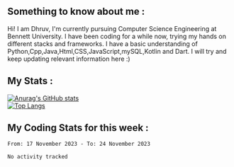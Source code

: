 ## Something to know about me : <br>
Hi! I am Dhruv, I'm currently pursuing Computer Science Engineering at Bennett University. I have been coding for a while now, trying my hands on different stacks and frameworks.
I have a basic understanding of Python,Cpp,Java,Html,CSS,JavaScript,mySQL,Kotlin and Dart. I will try and keep updating relevant information here :)
<br>

## My Stats : <br>
[![Anurag's GitHub stats](https://github-readme-stats.vercel.app/api?username=DhruvLawaniya&show_icons=true&theme=tokyonight&hide=prs,issues)](https://github.com/anuraghazra/github-readme-stats)<br>
[![Top Langs](https://github-readme-stats.vercel.app/api/top-langs/?username=DhruvLawaniya&theme=tokyonight)](https://github.com/anuraghazra/github-readme-stats)
## My Coding Stats for this week : <br>
<!--START_SECTION:waka-->

```txt
From: 17 November 2023 - To: 24 November 2023

No activity tracked
```

<!--END_SECTION:waka-->


<br>
